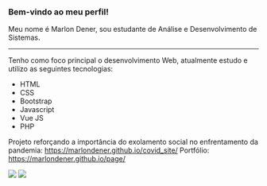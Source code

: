 ### Bem-vindo ao meu perfil!

Meu nome é Marlon Dener, sou estudante de Análise e Desenvolvimento de Sistemas. 

----------

Tenho como foco principal o desenvolvimento Web, atualmente estudo e utilizo as seguintes tecnologias:

-   HTML
-   CSS
-   Bootstrap
-   Javascript
-   Vue JS
-   PHP

 Projeto reforçando a importância do exolamento social no enfrentamento da pandemia: https://marlondener.github.io/covid_site/
 Portfólio: https://marlondener.github.io/page/
 

 [![](https://camo.githubusercontent.com/a493f6833f99fb3c85788d6d9305e6b7a42b838e5ee5d138fd9a8214a7e77472/68747470733a2f2f696d672e736869656c64732e696f2f62616467652f6c696e6b6564696e2d2532333030373742352e7376673f267374796c653d666f722d7468652d6261646765266c6f676f3d6c696e6b6564696e266c6f676f436f6c6f723d7768697465)](https://www.linkedin.com/in/marlon-dener-672546158/) [![](https://camo.githubusercontent.com/01f96a3cbcc63f66c762dbd1531643cbd83dcb9ab9d0f2ba580444341e305b02/68747470733a2f2f696d672e736869656c64732e696f2f62616467652f676d61696c2d4431343833363f267374796c653d666f722d7468652d6261646765266c6f676f3d676d61696c266c6f676f436f6c6f723d7768697465)](mailto:marlondener01@gmail.com)
